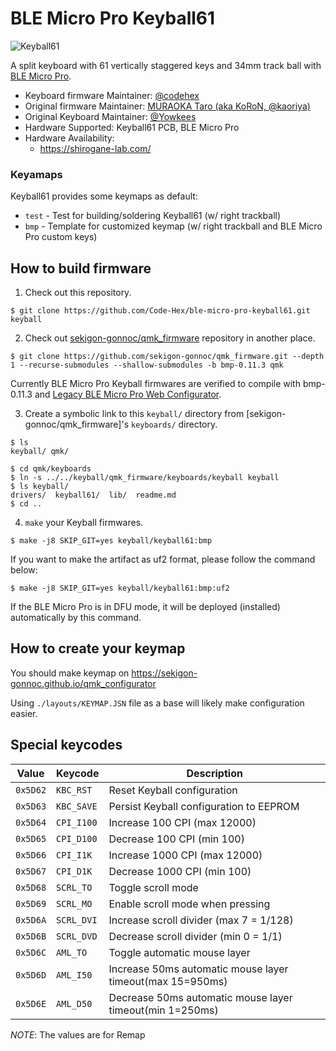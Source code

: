 # BLE Micro Pro Keyball61

![Keyball61](https://raw.githubusercontent.com/Yowkees/keyball/f24aaa449eee3eb635794630aac0181600e94af0/keyball61/doc/rev1/images/kb61_001.jpg)

A split keyboard with 61 vertically staggered keys and 34mm track ball with [BLE Micro Pro](https://sekigon-gonnoc.github.io/BLE-Micro-Pro/#/).

* Keyboard firmware Maintainer: [@codehex](https://twitter.com/codehex)
* Original firmware Maintainer: [MURAOKA Taro (aka KoRoN, @kaoriya)](https://twitter.com/kaoriya)
* Original Keyboard Maintainer: [@Yowkees](https://twitter.com/Yowkees)
* Hardware Supported: Keyball61 PCB, BLE Micro Pro
* Hardware Availability:
  * <https://shirogane-lab.com/>

### Keyamaps

Keyball61 provides some keymaps as default:

* `test` - Test for building/soldering Keyball61 (w/ right trackball)
* `bmp` - Template for customized keymap (w/ right trackball and BLE Micro Pro custom keys)

## How to build firmware

1. Check out this repository.

```console
$ git clone https://github.com/Code-Hex/ble-micro-pro-keyball61.git keyball
```

2. Check out [sekigon-gonnoc/qmk_firmware](https://github.com/sekigon-gonnoc/qmk_firmware) repository in another place.

```console
$ git clone https://github.com/sekigon-gonnoc/qmk_firmware.git --depth 1 --recurse-submodules --shallow-submodules -b bmp-0.11.3 qmk
```

Currently BLE Micro Pro Keyball firmwares are verified to compile with bmp-0.11.3 and [Legacy BLE Micro Pro Web Configurator](https://sekigon-gonnoc.github.io/BLE-Micro-Pro-WebConfigurator/legacy/#/home).

3. Create a symbolic link to this `keyball/` directory from [sekigon-gonnoc/qmk_firmware]'s `keyboards/` directory.

```console
$ ls
keyball/ qmk/

$ cd qmk/keyboards
$ ln -s ../../keyball/qmk_firmware/keyboards/keyball keyball
$ ls keyball/
drivers/  keyball61/  lib/  readme.md
$ cd ..
```

4. `make` your Keyball firmwares.

```console
$ make -j8 SKIP_GIT=yes keyball/keyball61:bmp
```

If you want to make the artifact as uf2 format, please follow the command below:

```console
$ make -j8 SKIP_GIT=yes keyball/keyball61:bmp:uf2
```

If the BLE Micro Pro is in DFU mode, it will be deployed (installed) automatically by this command.

## How to create your keymap

You should make keymap on https://sekigon-gonnoc.github.io/qmk_configurator

Using `./layouts/KEYMAP.JSN` file as a base will likely make configuration easier.

## Special keycodes

Value    | Keycode    |Description
---------|------------|------------------------------------------------------------------
`0x5D62` | `KBC_RST`  | Reset Keyball configuration
`0x5D63` | `KBC_SAVE` | Persist Keyball configuration to EEPROM
`0x5D64` | `CPI_I100` | Increase 100 CPI (max 12000)
`0x5D65` | `CPI_D100` | Decrease 100 CPI (min 100)
`0x5D66` | `CPI_I1K`  | Increase 1000 CPI (max 12000)
`0x5D67` | `CPI_D1K`  | Decrease 1000 CPI (min 100)
`0x5D68` | `SCRL_TO`  | Toggle scroll mode
`0x5D69` | `SCRL_MO`  | Enable scroll mode when pressing
`0x5D6A` | `SCRL_DVI` | Increase scroll divider (max 7 = 1/128)
`0x5D6B` | `SCRL_DVD` | Decrease scroll divider (min 0 = 1/1)
`0x5D6C` | `AML_TO`   | Toggle automatic mouse layer
`0x5D6D` | `AML_I50`  | Increase 50ms automatic mouse layer timeout(max 15=950ms)
`0x5D6E` | `AML_D50`  | Decrease 50ms automatic mouse layer timeout(min 1=250ms)

*NOTE*: The values are for Remap
